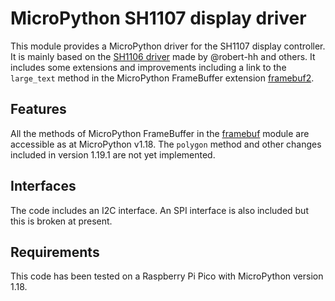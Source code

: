 # MicroPython SH1107 display driver

This module provides a MicroPython driver for the SH1107 display controller. It is mainly based on the [SH1106 driver](https://github.com/robert-hh/SH1106) made by @robert-hh and others. It includes some extensions and improvements including a link to the `large_text` method in the MicroPython FrameBuffer extension [framebuf2](https://github.com/peter-l5/framebuf2). 

## Features

All the methods of MicroPython FrameBuffer in the [framebuf](https://docs.micropython.org/en/v1.18/library/framebuf.html "MicroPython v1.18 documentation") module are accessible as at MicroPython v1.18. The `polygon` method and other changes included in version 1.19.1 are not yet implemented. 

## Interfaces

The code includes an I2C interface. An SPI interface is also included but this is broken at present.

## Requirements

This code has been tested on a Raspberry Pi Pico with MicroPython version 1.18.
